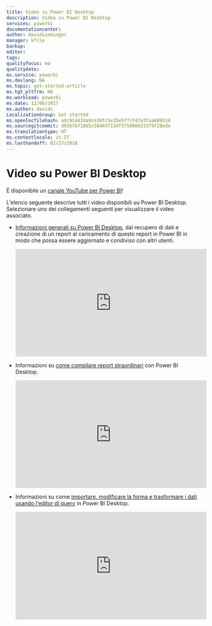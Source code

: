 ```yaml
---
title: Video su Power BI Desktop
description: Video su Power BI Desktop
services: powerbi
documentationcenter: 
author: davidiseminger
manager: kfile
backup: 
editor: 
tags: 
qualityfocus: no
qualitydate: 
ms.service: powerbi
ms.devlang: NA
ms.topic: get-started-article
ms.tgt_pltfrm: NA
ms.workload: powerbi
ms.date: 12/06/2017
ms.author: davidi
LocalizationGroup: Get started
ms.openlocfilehash: a4c91443da0ce30fc5e35e5ffcf47e3faa68931d
ms.sourcegitcommit: d91b7bf18d5c504037134f375886633379f28ede
ms.translationtype: HT
ms.contentlocale: it-IT
ms.lasthandoff: 02/27/2018
---
```

# <a name="power-bi-desktop-videos"></a>Video su Power BI Desktop
È disponibile un [canale YouTube per Power BI](http://www.youtube.com/playlist?list=PL1N57mwBHtN2q1WbU5O29rrn_A0lkVv9p)!

L'elenco seguente descrive tutti i video disponibili su Power BI Desktop. Selezionare uno dei collegamenti seguenti per visualizzare il video associato.

- [Informazioni generali su Power BI Desktop](https://www.youtube.com/watch?v=Qgam9M8I0xA), dal recupero di dati e creazione di un report al caricamento di questo report in Power BI in modo che possa essere aggiornato e condiviso con altri utenti.  
  
  <iframe width="500" height="281" src="https://www.youtube.com/embed/Qgam9M8I0xA" frameborder="0" allowfullscreen></iframe>  
- Informazioni su [come compilare report straordinari](https://www.youtube.com/watch?v=ByIUx-HmQbw) con Power BI Desktop.
  
  <iframe width="500" height="281" src="https://www.youtube.com/embed/IMAsitQ2cAc" frameborder="0" allowfullscreen></iframe>  
- Informazioni su come [importare, modificare la forma e trasformare i dati usando l'editor di query](https://www.youtube.com/watch?v=ByIUx-HmQbw) in Power BI Desktop.
  
  <iframe width="500" height="281" src="https://www.youtube.com/embed/ByIUx-HmQbw" frameborder="0" allowfullscreen></iframe>

